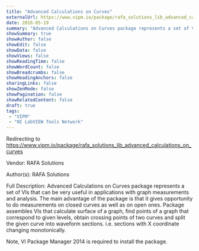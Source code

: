 ```yaml
---
title: "Advanced Calculations on Curves"
externalUrl: https://www.vipm.io/package/rafa_solutions_lib_advanced_calculations_on_curves
date: 2016-05-19
summary: "Advanced Calculations on Curves package represents a set of VIs that can be very useful in applications with graph measurements and analysis."
showSummary: true
showAuthor: false
showEdit: false
showData: false
showViews: false
showReadingTime: false
showWordCount: false
showBreadcrumbs: false
showHeadingAnchors: false
sharingLinks: false
showZenMode: false
showPagination: false
showRelatedContent: false
draft: true
tags:
 - "VIPM"
 - "NI LabVIEW Tools Network"
---
```


Redirecting to https://www.vipm.io/package/rafa_solutions_lib_advanced_calculations_on_curves

Vendor: RAFA Solutions

Author(s): RAFA Solutions
 
Full Description:
Advanced Calculations on Curves package represents a set of VIs that can be very useful in applications with graph measurements and analysis. The main advantage of the package is that it gives opportunity to do measurements on closed curves as well as on open ones. Package assembles VIs that calculate surface of a graph, find points of a graph that correspond to given levels, obtain crossing points of two curves and split the given curve into waveform sections. i.e. sections with X coordinate changing monotonically.

Note, VI Package Manager 2014 is required to install the package.